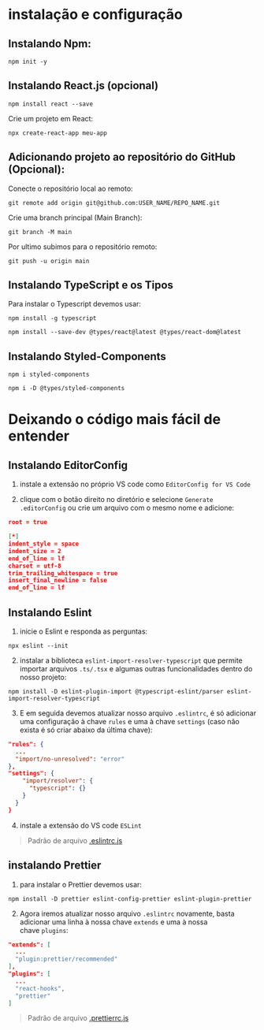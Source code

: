 
# instalação e configuração

## Instalando Npm:

`npm init -y`

## Instalando React.js (opcional)

`npm install react --save`

Crie um projeto em React:

`npx create-react-app meu-app`

## Adicionando projeto ao repositório do GitHub (Opcional):

Conecte o repositório local ao remoto:

`git remote add origin git@github.com:USER_NAME/REPO_NAME.git`

Crie uma branch principal (Main Branch):

`git branch -M main`

Por ultimo subimos para o repositório remoto:

`git push -u origin main`

## Instalando TypeScript e os Tipos

Para instalar o Typescript devemos usar:

`npm install -g typescript`

`npm install --save-dev @types/react@latest @types/react-dom@latest`

## Instalando Styled-Components

`npm i styled-components`

`npm i -D @types/styled-components`

# Deixando o código mais fácil de entender

## Instalando EditorConfig

1. instale a extensão no próprio VS code como `EditorConfig for VS Code`

2. clique com o botão direito no diretório e selecione `Generate .editorConfig` ou crie um arquivo com o mesmo nome e adicione:
```json
root = true

[*]
indent_style = space
indent_size = 2
end_of_line = lf
charset = utf-8
trim_trailing_whitespace = true
insert_final_newline = false
end_of_line = lf
```

## Instalando Eslint

1. inicie o Eslint e responda as perguntas:

`npx eslint --init`

2. instalar a biblioteca `eslint-import-resolver-typescript` que permite importar arquivos `.ts/.tsx` e algumas outras funcionalidades dentro do nosso projeto:

`npm install -D eslint-plugin-import @typescript-eslint/parser eslint-import-resolver-typescript`

3. E em seguida devemos atualizar nosso arquivo `.eslintrc`, é só adicionar uma configuração à chave `rules` e uma à chave `settings` (caso não exista é só criar abaixo da última chave):  

```json
"rules": {
  ...
  "import/no-unresolved": "error"
},
"settings": {
    "import/resolver": {
      "typescript": {}
    }
  }
}
```

4. instale a extensão do VS code `ESLint`

> Padrão de arquivo [.eslintrc.js](<./arquivos de exemplo/eslintrc.md>)

## instalando Prettier

1. para instalar o Prettier devemos usar:

`npm install -D prettier eslint-config-prettier eslint-plugin-prettier`

2. Agora iremos atualizar nosso arquivo `.eslintrc` novamente, basta adicionar uma linha à nossa chave `extends` e uma à nossa chave `plugins`:  

```json
"extends": [
  ...
  "plugin:prettier/recommended"
],
"plugins": [
  ...
  "react-hooks",
  "prettier"
]
```

> Padrão de arquivo [.prettierrc.js](<./arquivos de exemplo/prettierrc.js>)

